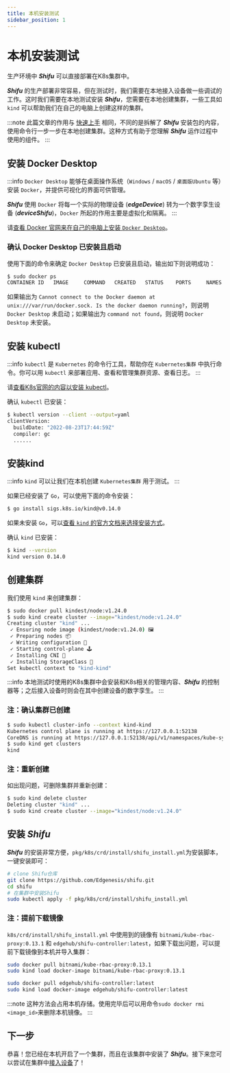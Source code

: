 ```yaml
---
title: 本机安装测试
sidebar_position: 1
---
```


# 本机安装测试

生产环境中 ***Shifu*** 可以直接部署在K8s集群中。

***Shifu*** 的生产部署非常容易，但在测试时，我们需要在本地接入设备做一些调试的工作。这时我们需要在本地测试安装 ***Shifu***，您需要在本地创建集群，一些工具如 `kind` 可以帮助我们在自己的电脑上创建这样的集群。

:::note
此篇文章的作用与 [快速上手](/docs/tutorials/) 相同，不同的是拆解了 ***Shifu*** 安装包的内容，使用命令行一步一步在本地创建集群。这种方式有助于您理解 ***Shifu*** 运作过程中使用的组件。
:::

## 安装 Docker Desktop

:::info
`Docker Desktop` 能够在桌面操作系统（`Windows` / `macOS` / `桌面版Ubuntu` 等）安装 `Docker`，并提供可视化的界面可供管理。

***Shifu*** 使用 `Docker` 将每一个实际的物理设备 (***edgeDevice***) 转为一个数字孪生设备 (***deviceShifu***)，`Docker` 所起的作用主要是虚拟化和隔离。
:::

请[查看 Docker 官网来在自己的电脑上安装 `Docker Desktop`](https://www.docker.com)。

### 确认 Docker Desktop 已安装且启动

使用下面的命令来确定 `Docker Desktop` 已安装且启动，输出如下则说明成功：

```bash
$ sudo docker ps
CONTAINER ID   IMAGE     COMMAND   CREATED   STATUS    PORTS     NAMES
```

如果输出为 `Cannot connect to the Docker daemon at unix:///var/run/docker.sock. Is the docker daemon running?`，则说明 `Docker Desktop` 未启动；如果输出为 `command not found`，则说明 `Docker Desktop` 未安装。

## 安装 kubectl

:::info
`kubectl` 是 `Kubernetes` 的命令行工具，帮助你在 `Kubernetes集群` 中执行命令。你可以用 `kubectl` 来部署应用、查看和管理集群资源、查看日志。
:::

请[查看K8s官网的内容以安装 kubectl](https://kubernetes.io/docs/tasks/tools/)。

确认 `kubectl` 已安装：

```bash
$ kubectl version --client --output=yaml
clientVersion:
  buildDate: "2022-08-23T17:44:59Z"
  compiler: gc
  ......
```

## 安装kind

:::info
`kind` 可以让我们在本机创建 `Kubernetes集群` 用于测试。
:::

如果已经安装了 `Go`，可以使用下面的命令安装：

```bash
$ go install sigs.k8s.io/kind@v0.14.0
```

如果未安装 `Go`，可以[查看 `kind` 的官方文档来选择安装方式](https://kind.sigs.k8s.io/docs/user/quick-start#installation)。

确认 `kind` 已安装：

```bash
$ kind --version
kind version 0.14.0
```

## 创建集群

我们使用 `kind` 来创建集群：

```bash
$ sudo docker pull kindest/node:v1.24.0
$ sudo kind create cluster --image="kindest/node:v1.24.0"
Creating cluster "kind" ...
 ✓ Ensuring node image (kindest/node:v1.24.0) 🖼
 ✓ Preparing nodes 📦
 ✓ Writing configuration 📜
 ✓ Starting control-plane 🕹️
 ✓ Installing CNI 🔌
 ✓ Installing StorageClass 💾
Set kubectl context to "kind-kind"
```

:::info
本地测试时使用的K8s集群中会安装和K8s相关的管理内容、***Shifu*** 的控制器等；之后接入设备时则会在其中创建设备的数字孪生。
:::

### 注：确认集群已创建

```bash
$ sudo kubectl cluster-info --context kind-kind
Kubernetes control plane is running at https://127.0.0.1:52138
CoreDNS is running at https://127.0.0.1:52138/api/v1/namespaces/kube-system/services/kube-dns:dns/proxy
$ sudo kind get clusters
kind
```

### 注：重新创建

如出现问题，可删除集群并重新创建：

```bash
$ sudo kind delete cluster
Deleting cluster "kind" ...
$ sudo kind create cluster --image="kindest/node:v1.24.0"
```

## 安装 ***Shifu***

***Shifu*** 的安装非常方便，`pkg/k8s/crd/install/shifu_install.yml`为安装脚本，一键安装即可：

```bash
# clone Shifu仓库
git clone https://github.com/Edgenesis/shifu.git
cd shifu
# 在集群中安装Shifu
sudo kubectl apply -f pkg/k8s/crd/install/shifu_install.yml
```

### 注：提前下载镜像

`k8s/crd/install/shifu_install.yml` 中使用到的镜像有 `bitnami/kube-rbac-proxy:0.13.1` 和 `edgehub/shifu-controller:latest`，如果下载出问题，可以提前下载镜像到本机并导入集群：

```bash
sudo docker pull bitnami/kube-rbac-proxy:0.13.1
sudo kind load docker-image bitnami/kube-rbac-proxy:0.13.1

sudo docker pull edgehub/shifu-controller:latest
sudo kind load docker-image edgehub/shifu-controller:latest
```

:::note
这种方法会占用本机存储。使用完毕后可以用命令`sudo docker rmi <image_id>`来删除本机镜像。
:::

## 下一步

恭喜！您已经在本机开启了一个集群，而且在该集群中安装了 ***Shifu***。接下来您可以尝试在集群中[接入设备](./cases/README.md)了！
